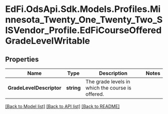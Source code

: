 # EdFi.OdsApi.Sdk.Models.Profiles.Minnesota_Twenty_One_Twenty_Two_SISVendor_Profile.EdFiCourseOfferedGradeLevelWritable
## Properties

Name | Type | Description | Notes
------------ | ------------- | ------------- | -------------
**GradeLevelDescriptor** | **string** | The grade levels in which the course is offered. | 

[[Back to Model list]](../README.md#documentation-for-models) [[Back to API list]](../README.md#documentation-for-api-endpoints) [[Back to README]](../README.md)

